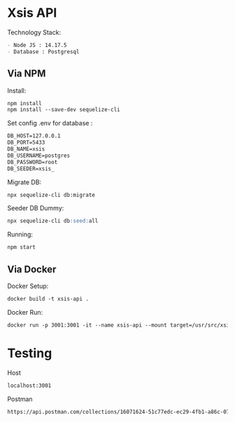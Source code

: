 # Xsis API
Technology Stack:
```markdown
- Node JS : 14.17.5
- Database : Postgresql
```

## Via NPM
Install:
```markdown
npm install
npm install --save-dev sequelize-cli
```

Set config .env for database :
```markdown
DB_HOST=127.0.0.1
DB_PORT=5433
DB_NAME=xsis
DB_USERNAME=postgres
DB_PASSWORD=root
DB_SEEDER=xsis_
```

Migrate DB:
```markdown
npx sequelize-cli db:migrate
```

Seeder DB Dummy:
```markdown
npx sequelize-cli db:seed:all
```

Running:
```markdown
npm start
```

## Via Docker
Docker Setup:

```markdown
docker build -t xsis-api .
```
Docker Run:

```markdown
docker run -p 3001:3001 -it --name xsis-api --mount target=/usr/src/xsis-api xsis-api
```

# Testing
Host
```markdown
localhost:3001
```
Postman
```markdown
https://api.postman.com/collections/16071624-51c77edc-ec29-4fb1-a86c-07b785d98fd9?access_key=PMAT-01HA4SDXRWDJRB3DTGXPKBEZAX
```

